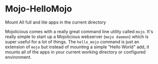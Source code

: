 # Mojo-HelloMojo
Mount All full and lite apps in the current directory

Mojolicious comes with a really great command line utility called `mojo`.  It's really simple to start up a Mojolicious webserver (`mojo daemon`) which is super useful for a lot of things.  The `hello_mojo` command is just an extension of `mojo` but instead of mounting a simple "Hello World" add, it mounts all of the apps in your current working directory or configured environment.
